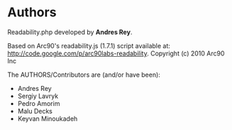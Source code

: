 # Authors

Readability.php developed by **Andres Rey**. 

Based on Arc90's readability.js (1.7.1) script available at: http://code.google.com/p/arc90labs-readability.
Copyright (c) 2010 Arc90 Inc

The AUTHORS/Contributors are (and/or have been):

* Andres Rey
* Sergiy Lavryk
* Pedro Amorim 
* Malu Decks
* Keyvan Minoukadeh

